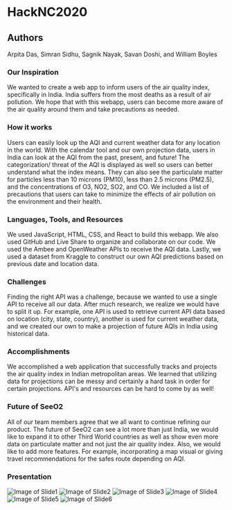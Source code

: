# HackNC2020
## Authors
Arpita Das, Simran Sidhu, Sagnik Nayak, Savan Doshi, and William Boyles

### Our Inspiration
We wanted to create a web app to inform users of the air quality index, specifically in India. India suffers from the most deaths as a result of air pollution. We hope that with this webapp, users can become more aware of the air quality around them and take precautions as needed.

### How it works
Users can easily look up the AQI and current weather data for any location in the world. With the calendar tool and our own projection data, users in India can look at the AQI from the past, present, and future! The categorization/ threat of the AQI is displayed as well so users can better understand what the index means. They can also see the particulate matter for particles less than 10 microns (PM10), less than 2.5 microns (PM2.5), and the concentrations of O3, NO2, SO2, and CO. We included a list of precautions that users can take to minimize the effects of air pollution on the environment and their health.

### Languages, Tools, and Resources
We used JavaScript, HTML, CSS, and React to build this webapp. We also used GitHub and Live Share to organize and collaborate on our code. We used the Ambee and OpenWeather APIs to receive the AQI data. Lastly, we used a dataset from Kraggle to construct our own AQI predictions based on previous date and location data.

### Challenges
Finding the right API was a challenge, because we wanted to use a single API to receive all our data. After much research, we realize we would have to split it up. For example, one API is used to retrieve current API data based on location (city, state, country), another is used for current weather data, and we created our own to make a projection of future AQIs in India using historical data.

### Accomplishments
We accomplished a web application that successfully tracks and projects the air quality index in Indian metropolitan areas. We learned that utilizing data for projections can be messy and certainly a hard task in order for certain projections. API's and resources can be hard to come by as well! 

### Future of SeeO2
All of our team members agree that we all want to continue refining our product. The future of SeeO2 can see a lot more than just India, we would like to expand it to other Third World countries as well as show even more data on particulate matter and not just the air quality index. Also, we would like to add more features. For example, incorporating a map visual or giving travel recommendations for the safes route depending on AQI.

### Presentation
![Image of Slide1](https://github.com/narmis99/HackNC2020/images/slide1)
![Image of Slide2](https://github.com/narmis99/HackNC2020/images/slide2)
![Image of Slide3](https://github.com/narmis99/HackNC2020/images/slide3)
![Image of Slide4](https://github.com/narmis99/HackNC2020/images/slide4)
![Image of Slide5](https://github.com/narmis99/HackNC2020/images/slide5)
![Image of Slide6](https://github.com/narmis99/HackNC2020/images/slide6)
